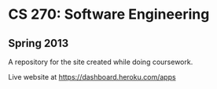 <h1>CS 270: Software Engineering</h1>

<h2>Spring 2013</h2>

A repository for the site created while doing coursework.

Live website at https://dashboard.heroku.com/apps
